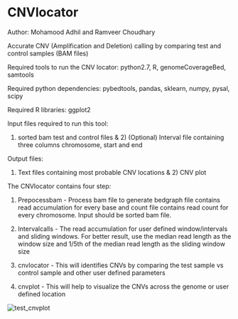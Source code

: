 # CNVlocator

Author: Mohamood Adhil and Ramveer Choudhary

Accurate CNV (Amplification and Deletion) calling by comparing test and control samples (BAM files)

Required tools to run the CNV locator: python2.7, R, genomeCoverageBed, samtools

Required python dependencies: pybedtools, pandas, sklearn, numpy, pysal, scipy

Required R libraries: ggplot2

Input files required to run this tool: 

1) sorted bam test and control files & 2) (Optional) Interval file containing three columns chromosome, start and end

Output files:

1) Text files containing most probable CNV locations & 2) CNV plot 

The CNVlocator contains four step:

1) Prepocessbam - Process bam file to generate bedgraph file contains read accumulation for every base and count file contains read count for every chromosome. Input should be sorted bam file.

2) Intervalcalls - The read accumulation for user defined window/intervals and sliding windows. For better result, use the median read length as the window size and 1/5th of the median read length as the sliding window size

3) cnvlocator - This will identifies CNVs by comparing the test sample vs control sample and other user defined parameters

4) cnvplot - This will help to visualize the CNVs across the genome or user defined location

![test_cnvplot](https://user-images.githubusercontent.com/18418058/51907337-c2c99b80-23c6-11e9-936e-78b3451a7c81.jpeg)

